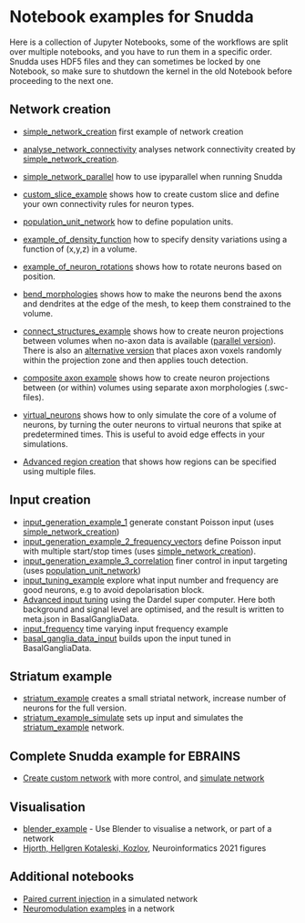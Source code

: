 # Notebook examples for Snudda

Here is a collection of Jupyter Notebooks, some of the workflows are split over multiple notebooks, and you have to run them in a specific order. Snudda uses HDF5 files and they can sometimes be locked by one Notebook, so make sure to shutdown the kernel in the old Notebook before proceeding to the next one.

## Network creation
* [simple_network_creation](simple_network_creation.ipynb) first example of network creation
* [analyse_network_connectivity](analyse_network_connectivity.ipynb) analyses network connectivity created by [simple_network_creation](simple_network_creation.ipynb).
* [simple_network_parallel](simple_network_parallel.ipynb) how to use ipyparallel when running Snudda
* [custom_slice_example](custom_slice_example.ipynb) shows how to create custom slice and define your own connectivity rules for neuron types.
* [population_unit_network](population_unit_network.ipynb) how to define population units.
* [example_of_density_function](example_of_density_function.ipynb) how to specify density variations using a function of (x,y,z) in a volume.
* [example_of_neuron_rotations](example_of_neuron_rotations.ipynb) shows how to rotate neurons based on position.
* [bend_morphologies](bend_morphologies.ipynb) shows how to make the neurons bend the axons and dendrites at the edge of the mesh, to keep them constrained to the volume.
* [connect_structures_example](connect_structures_example.ipynb) shows how to create neuron projections between volumes when no-axon data is available ([parallel version](connect_structures_example_parallel.ipynb)). There is also an [alternative version](connect_structures_example_projection_detection.ipynb) that places axon voxels randomly within the projection zone and then applies touch detection.
* [composite axon example](ProjectionExample/composite_axon_projections.ipynb) shows how to create neuron projections between (or within) volumes using separate axon morphologies (.swc-files).
* [virtual_neurons](VirtualNeurons/VirtualNeurons.ipynb) shows how to only simulate the core of a volume of neurons, by turning the outer neurons to virtual neurons that spike at predetermined times. This is useful to avoid edge effects in your simulations.

* [Advanced region creation](StriatumExample/CreateStriatum.ipynb) that shows how regions can be specified using multiple files.

## Input creation
* [input_generation_example_1](input_generation_example_1.ipynb) generate constant Poisson input (uses [simple_network_creation](simple_network_creation.ipynb))
* [input_generation_example_2_frequency_vectors](input_generation_example_2_frequency_vectors.ipynb) define Poisson input with multiple start/stop times (uses [simple_network_creation](simple_network_creation.ipynb)).
* [input_generation_example_3_correlation](input_generation_example_3_correlation.ipynb) finer control in input targeting (uses [population_unit_network](population_unit_network.ipynb))
* [input_tuning_example](input_tuning_example.ipynb) explore what input number and frequency are good neurons, e.g to avoid depolarisation block.
* [Advanced input tuning](../parallel/KTH_PDC/input_tuning/) using the Dardel super computer. Here both background and signal level are optimised, and the result is written to meta.json in BasalGangliaData.
* [input_frequency](InputFrequency/InputFrequency.ipynb) time varying input frequency example
* [basal_ganglia_data_input](Input-generation-using-BasalGangliaData.ipynb) builds upon the input tuned in BasalGangliaData.

## Striatum example
* [striatum_example](striatum_example.ipynb) creates a small striatal network, increase number of neurons for the full version.
* [striatum_example_simulate](striatum_example_simulate.ipynb) sets up input and simulates the [striatum_example](striatum_example.ipynb) network.

## Complete Snudda example for EBRAINS
* [Create custom network](EBRAINS/CreateMicrocircuit.ipynb) with more control, and [simulate network](EBRAINS/SimulateMicrocircuitry.ipynb)


## Visualisation
* [blender_example](blender_example.ipynb) - Use Blender to visualise a network, or part of a network
* [Hjorth, Hellgren Kotaleski, Kozlov](../Neuroinformatics2021/), Neuroinformatics 2021 figures


## Additional notebooks
* [Paired current injection](validation/synapses/network_pair_pulse_simulation.ipynb) in a simulated network
* [Neuromodulation examples](https://github.com/jofrony/Neuromodulation-software/tree/main/examples) in a network
